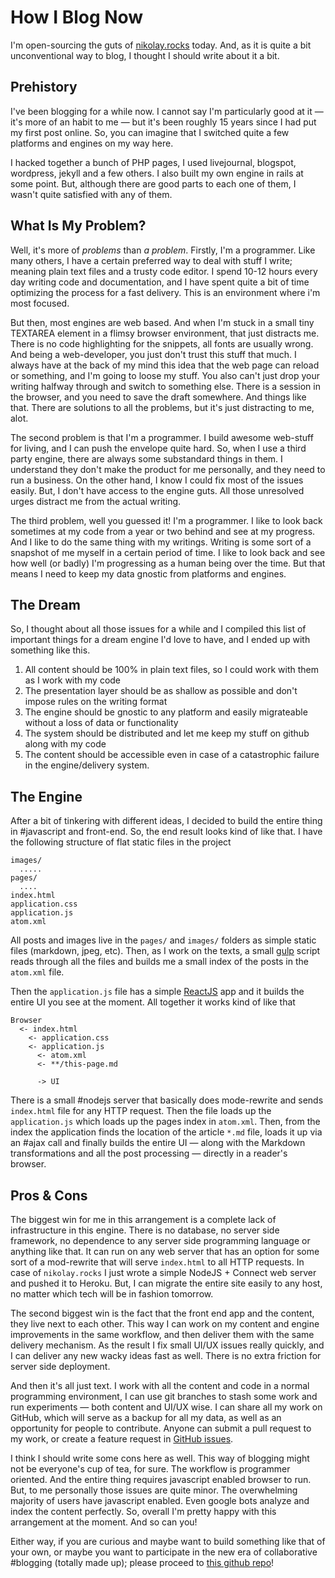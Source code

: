 # How I Blog Now

I'm open-sourcing the guts of [nikolay.rocks](https://github.com/MadRabbit/nikolay.rocks)
today. And, as it is quite a bit unconventional way to blog, I thought
I should write about it a bit.

## Prehistory

I've been blogging for a while now. I cannot say I'm particularly good
at it — it's more of an habit to me — but it's been roughly 15 years
since I had put my first post online. So, you can imagine that I switched
quite a few platforms and engines on my way here.

I hacked together a bunch of PHP pages, I used livejournal, blogspot,
wordpress, jekyll and a few others. I also built my own engine in rails
at some point. But, although there are good parts to each one of them,
I wasn't quite satisfied with any of them.

## What Is My Problem?

Well, it's more of _problems_ than _a problem_. Firstly, I'm a programmer.
Like many others, I have a certain preferred way to deal with stuff I write;
meaning plain text files and a trusty code editor. I spend 10-12 hours every
day writing code and documentation, and I have spent quite a bit of time
optimizing the process for a fast delivery. This is an environment where
i'm most focused.

But then, most engines are web based. And when I'm stuck in a small tiny
TEXTAREA element in a flimsy browser environment, that just distracts me.
There is no code highlighting for the snippets, all fonts are usually wrong.
And being a web-developer, you just don't trust this stuff that much. I
always have at the back of my mind this idea that the web page can reload
or something, and I'm going to loose my stuff. You also can't just drop
your writing halfway through and switch to something else. There is a
session in the browser, and you need to save the draft somewhere. And things
like that. There are solutions to all the problems, but it's just distracting
to me, alot.

The second problem is that I'm a programmer. I build awesome web-stuff
for living, and I can push the envelope quite hard. So, when I use a third party
engine, there are always some substandard things in them. I understand they
don't make the product for me personally, and they need to run a business.
On the other hand, I know I could fix most of the issues easily. But, I don't
have access to the engine guts. All those unresolved urges distract me from
the actual writing.

The third problem, well you guessed it! I'm a programmer. I like to look
back sometimes at my code from a year or two behind and see at my progress.
And I like to do the same thing with my writings. Writing is some sort of a
snapshot of me myself in a certain period of time. I like to look back and
see how well (or badly) I'm progressing as a human being over the time.
But that means I need to keep my data gnostic from platforms and engines.

## The Dream

So, I thought about all those issues for a while and I compiled this list
of important things for a dream engine I'd love to have, and I ended up
with something like this.

1. All content should be 100% in plain text files, so I could work with
   them as I work with my code
2. The presentation layer should be as shallow as possible and don't
   impose rules on the writing format
3. The engine should be gnostic to any platform and easily migrateable
   without a loss of data or functionality
4. The system should be distributed and let me keep my stuff on github
   along with my code
5. The content should be accessible even in case of a catastrophic failure
   in the engine/delivery system.

## The Engine

After a bit of tinkering with different ideas, I decided to build the
entire thing in #javascript and front-end. So, the end result looks
kind of like that. I have the following structure of flat static files
in the project

```
images/
  .....
pages/
  ....
index.html
application.css
application.js
atom.xml
```

All posts and images live in the `pages/` and `images/` folders as simple
static files (markdown, jpeg, etc). Then, as I work on the texts, a small
[gulp](http://gulpjs.com) script reads through all the files and builds
me a small index of the posts in the `atom.xml` file.

Then the `application.js` file has a simple [ReactJS](http://reactjs.com/)
app and it builds the entire UI you see at the moment. All together it works
kind of like that

```
Browser
  <- index.html
    <- application.css
    <- application.js
      <- atom.xml
      <- **/this-page.md

      -> UI
```

There is a small #nodejs server that basically does mode-rewrite and sends
`index.html` file for any HTTP request. Then the file loads up the `application.js`
which loads up the pages index in `atom.xml`. Then, from the index the
application finds the location of the article `*.md` file, loads it up via
an #ajax call and finally builds the entire UI — along with the Markdown
transformations and all the post processing — directly in a reader's browser.

## Pros & Cons

The biggest win for me in this arrangement is a complete lack of infrastructure
in this engine. There is no database, no server side framework, no dependence
to any server side programming language or anything like that. It can run
on any web server that has an option for some sort of a mod-rewrite that will
serve `index.html` to all HTTP requests. In case of `nikolay.rocks` I just
wrote a simple NodeJS + Connect web server and pushed it to Heroku. But, I can
migrate the entire site easily to any host, no matter which tech will be in
fashion tomorrow.

The second biggest win is the fact that the front end app and the content,
they live next to each other. This way I can work on my content and engine
improvements in the same workflow, and then deliver them with the same
delivery mechanism. As the result I fix small UI/UX issues really quickly,
and I can deliver any new wacky ideas fast as well. There is no extra friction
for server side deployment.

And then it's all just text. I work with all the content and code in a normal
programming environment, I can use git branches to stash some work and run
experiments — both content and UI/UX wise. I can share all my work on
GitHub, which will serve as a backup for all my data, as well as an opportunity
for people to contribute. Anyone can submit a pull request to my work, or
create a feature request in [GitHub issues](https://github.com/MadRabbit/nikolay.rocks/issues).

I think I should write some cons here as well. This way of blogging might
not be everyone's cup of tea, for sure. The workflow is programmer oriented.
And the entire thing requires javascript enabled browser to run. But, to
me personally those issues are quite minor. The overwhelming majority of
users have javascript enabled. Even google bots analyze and index the
content perfectly. So, overall  I'm pretty happy with this arrangement at
the moment. And so can you!

Either way, if you are curious and maybe want to build something like that of
your own, or maybe you want to participate in the new era of collaborative
#blogging (totally made up); please proceed to [this github repo](https://github.com/MadRabbit/nikolay.rocks)!
